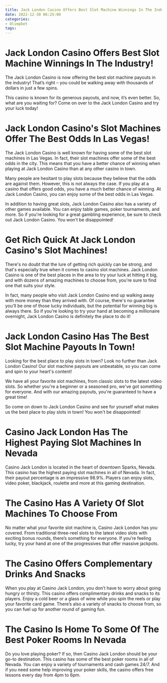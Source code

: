 ```yaml
---
title: Jack London Casino Offers Best Slot Machine Winnings In The Industry!
date: 2022-12-30 06:25:00
categories:
- Olimpbet
tags:
---
```



#  Jack London Casino Offers Best Slot Machine Winnings In The Industry!

The Jack London Casino is now offering the best slot machine payouts in the industry! That’s right – you could be walking away with thousands of dollars in just a few spins.

This casino is known for its generous payouts, and now, it’s even better. So, what are you waiting for? Come on over to the Jack London Casino and try your luck today!

#  Jack London Casino's Slot Machines Offer The Best Odds In Las Vegas!

The Jack London Casino is well known for having some of the best slot machines in Las Vegas. In fact, their slot machines offer some of the best odds in the city. This means that you have a better chance of winning when playing at Jack London Casino than at any other casino in town.

Many people are hesitant to play slots because they believe that the odds are against them. However, this is not always the case. If you play at a casino that offers good odds, you have a much better chance of winning. At Jack London Casino, you can enjoy some of the best odds in Las Vegas.

In addition to having great slots, Jack London Casino also has a variety of other games available. You can enjoy table games, poker tournaments, and more. So if you're looking for a great gambling experience, be sure to check out Jack London Casino. You won't be disappointed!

#  Get Rich Quick At Jack London Casino's Slot Machines!

There's no doubt that the lure of getting rich quickly can be strong, and that's especially true when it comes to casino slot machines. Jack London Casino is one of the best places in the area to try your luck at hitting it big, and with dozens of amazing machines to choose from, you're sure to find one that suits your style.

In fact, many people who visit Jack London Casino end up walking away with more money than they arrived with. Of course, there's no guarantee you'll be one of those lucky individuals, but the potential for winning big is always there. So if you're looking to try your hand at becoming a millionaire overnight, Jack London Casino is definitely the place to do it!

#  Jack London Casino Has The Best Slot Machine Payouts In Town!

Looking for the best place to play slots in town? Look no further than Jack London Casino! Our slot machine payouts are unbeatable, so you can come and spin to your heart's content!

We have all your favorite slot machines, from classic slots to the latest video slots. So whether you're a beginner or a seasoned pro, we've got something for everyone. And with our amazing payouts, you're guaranteed to have a great time!

So come on down to Jack London Casino and see for yourself what makes us the best place to play slots in town! You won't be disappointed!

#  Casino Jack London Has The Highest Paying Slot Machines In Nevada

Casino Jack London is located in the heart of downtown Sparks, Nevada. This casino has the highest paying slot machines in all of Nevada. In fact, their payout percentage is an impressive 98.9%. Players can enjoy slots, video poker, blackjack, roulette and more at this gaming destination.

# The Casino Has A Variety Of Slot Machines To Choose From

No matter what your favorite slot machine is, Casino Jack London has you covered. From traditional three-reel slots to the latest video slots with exciting bonus rounds, there’s something for everyone. If you’re feeling lucky, try your hand at one of the progressives that offer massive jackpots.

# The Casino Offers Complementary Drinks And Snacks

When you play at Casino Jack London, you don’t have to worry about going hungry or thirsty. This casino offers complimentary drinks and snacks to its players. Enjoy a cold beer or a glass of wine while you spin the reels or play your favorite card game. There’s also a variety of snacks to choose from, so you can fuel up for another round of gaming fun.

# The Casino Is Home To Some Of The Best Poker Rooms In Nevada

Do you love playing poker? If so, then Casino Jack London should be your go-to destination. This casino has some of the best poker rooms in all of Nevada. You can enjoy a variety of tournaments and cash games 24/7. And if you need some help improving your poker skills, the casino offers free lessons every day from 4pm to 6pm.